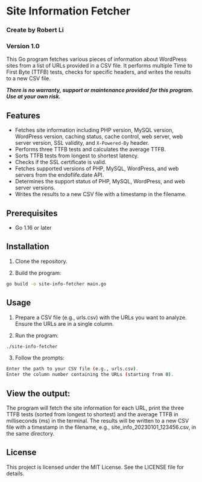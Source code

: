 # Site Information Fetcher
### Create by Robert Li
### Version 1.0

This Go program fetches various pieces of information about WordPress sites from a list of URLs provided in a CSV file. It performs multiple Time to First Byte (TTFB) tests, checks for specific headers, and writes the results to a new CSV file.

***There is no warranty, support or maintenance provided for this program. Use at your own risk.***

## Features

- Fetches site information including PHP version, MySQL version, WordPress version, caching status, cache control, web server, web server version, SSL validity, and `X-Powered-By` header.
- Performs three TTFB tests and calculates the average TTFB.
- Sorts TTFB tests from longest to shortest latency.
- Checks if the SSL certificate is valid.
- Fetches supported versions of PHP, MySQL, WordPress, and web servers from the endoflife.date API.
- Determines the support status of PHP, MySQL, WordPress, and web server versions.
- Writes the results to a new CSV file with a timestamp in the filename.

## Prerequisites

- Go 1.16 or later

## Installation

1. Clone the repository.

2. Build the program:

```sh
go build -o site-info-fetcher main.go
```

## Usage

1. Prepare a CSV file (e.g., urls.csv) with the URLs you want to analyze. Ensure the URLs are in a single column.

2. Run the program:

```sh
./site-info-fetcher
```

3. Follow the prompts:

```sh
Enter the path to your CSV file (e.g., urls.csv).
Enter the column number containing the URLs (starting from 0).
```

## View the output:

The program will fetch the site information for each URL, print the three TTFB tests (sorted from longest to shortest) and the average TTFB in milliseconds (ms) in the terminal. The results will be written to a new CSV file with a timestamp in the filename, e.g., site_info_20230101_123456.csv, in the same directory.

## License

This project is licensed under the MIT License. See the LICENSE file for details.
